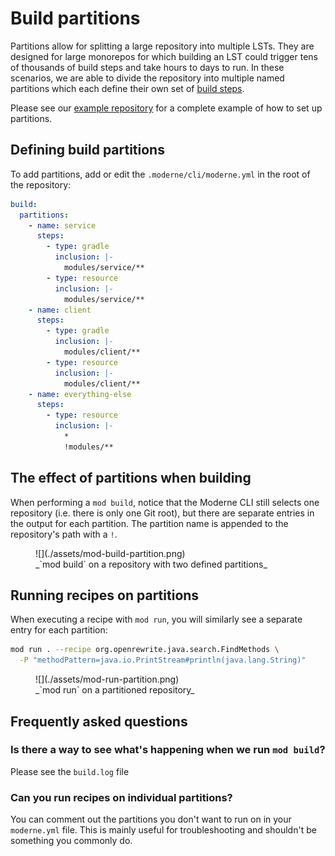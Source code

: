 # Build partitions

Partitions allow for splitting a large repository into multiple LSTs. They are designed for large monorepos for which building an LST could trigger tens of thousands of build steps and take hours to days to run. In these scenarios, we are able to divide the repository into multiple named partitions which each define their own set of [build steps](./build-steps.md).

Please see our [example repository](https://github.com/moderneinc/partition-example) for a complete example of how to set up partitions.

## Defining build partitions

To add partitions, add or edit the `.moderne/cli/moderne.yml` in the root of the repository:

```yaml
build:
  partitions:
    - name: service
      steps:
        - type: gradle
          inclusion: |-
            modules/service/**
        - type: resource
          inclusion: |-
            modules/service/**
    - name: client
      steps:
        - type: gradle
          inclusion: |-
            modules/client/**
        - type: resource
          inclusion: |-
            modules/client/**
    - name: everything-else
      steps:
        - type: resource
          inclusion: |-
            *
            !modules/**
```

## The effect of partitions when building

When performing a `mod build`, notice that the Moderne CLI still selects one repository (i.e. there is only one Git root), but there are separate entries in the output for each partition. The partition name is appended to the repository's path with a `!`.

<figure>
  ![](./assets/mod-build-partition.png)
  <figcaption>_`mod build` on a repository with two defined partitions_</figcaption>
</figure>

## Running recipes on partitions

When executing a recipe with `mod run`, you will similarly see a separate entry for each partition:

```bash
mod run . --recipe org.openrewrite.java.search.FindMethods \
  -P "methodPattern=java.io.PrintStream#println(java.lang.String)"
```

<figure>
  ![](./assets/mod-run-partition.png)
  <figcaption>_`mod run` on a partitioned repository_</figcaption>
</figure>

## Frequently asked questions

### Is there a way to see what's happening when we run `mod build`?

Please see the `build.log` file

### Can you run recipes on individual partitions?

You can comment out the partitions you don't want to run on in your `moderne.yml` file. This is mainly useful for troubleshooting and shouldn't be something you commonly do.
